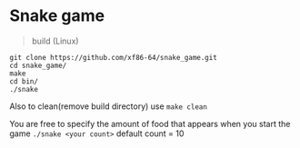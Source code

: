 # Snake game

> build (Linux)

```
git clone https://github.com/xf86-64/snake_game.git
cd snake_game/
make
cd bin/
./snake
```

Also to clean(remove build directory) use `make clean `


You are free to specify the amount of food that appears when you start the game `./snake <your count>`
default count = 10


